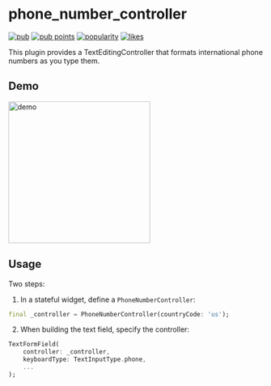# phone_number_controller

[![pub](https://img.shields.io/pub/v/phone_number_controller?label=version)](https://pub.dev/packages/phone_number_controller)
[![pub points](https://img.shields.io/pub/points/phone_number_controller)](https://pub.dev/packages/phone_number_controller/score)
[![popularity](https://img.shields.io/pub/popularity/phone_number_controller)](https://pub.dev/packages/phone_number_controller/score)
[![likes](https://img.shields.io/pub/likes/phone_number_controller)](https://pub.dev/packages/phone_number_controller/score)

This plugin provides a TextEditingController that formats international phone numbers
as you type them.

## Demo

<img src="https://github.com/QuisApp/phone_number_controller/assets/80799804/57b40660-d094-4096-9542-758c4eb6b5a3" alt="demo" width="280"/>

## Usage

Two steps:

1. In a stateful widget, define a `PhoneNumberController`:

```dart
final _controller = PhoneNumberController(countryCode: 'us');
```

2. When building the text field, specify the controller:

```dart
TextFormField(
    controller: _controller,
    keyboardType: TextInputType.phone,
    ...
);
```